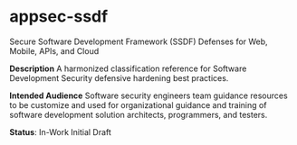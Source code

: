 # appsec-ssdf
Secure Software Development Framework (SSDF) Defenses for Web, Mobile, APIs, and Cloud

**Description**
A harmonized classification reference for Software Development Security defensive hardening best practices.

**Intended Audience**
Software security engineers team guidance resources to be customize and used for organizational guidance and training of 
software development solution architects, programmers, and testers.

**Status**: In-Work Initial Draft
